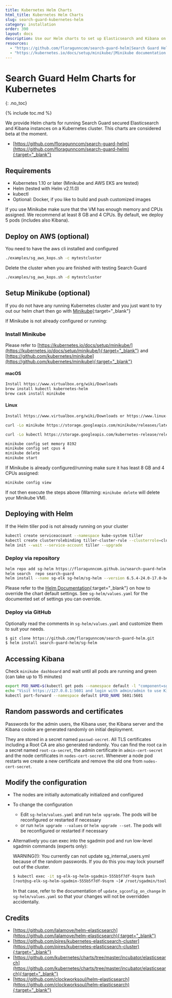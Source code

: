 ```yaml
---
title: Kubernetes Helm Charts
html_title: Kubernetes Helm Charts
slug: search-guard-kubernetes-helm
category: installation
order: 390
layout: docs
description: Use our Helm charts to set up Elasticsearch and Kibana on a Kubernetes cluster, secured by Search Guard.
resources:
  - "https://github.com/floragunncom/search-guard-helm|Search Guard Helm charts (github)"
  - "https://kubernetes.io/docs/setup/minikube/|Minikube documentation (website)"
---
```

<!---
Copyright 2020 floragunn GmbH
-->

# Search Guard Helm Charts for Kubernetes
{: .no_toc}

{% include toc.md %}

We provide Helm charts for running Search Guard secured Elasticsearch and Kibana instances on a Kubernetes cluster. This charts are considered beta at the moment.

* [https://github.com/floragunncom/search-guard-helm](https://github.com/floragunncom/search-guard-helm){:target="_blank"}

## Requirements

* Kubernetes 1.10 or later (Minikube and AWS EKS are tested)
* Helm (tested with Helm v2.11.0)
* kubectl
* Optional: Docker, if you like to build and push customized images 

If you use Minikube make sure that the VM has enough memory and CPUs assigned.
We recommend at least 8 GB and 4 CPUs. By default, we deploy 5 pods (includes also Kibana).

## Deploy on AWS (optional)

You need to have the aws cli installed and configured

```bash
./examples/sg_aws_kops.sh -c mytestcluster
```

Delete the cluster when you are finished with testing Search Guard

```bash
./examples/sg_aws_kops.sh -d mytestcluster
```

## Setup Minikube (optional)

If you do not have any running Kubernetes cluster and you just want to try out our helm chart then
go with [Minikube](https://kubernetes.io/docs/setup/minikube/){:target="_blank"}

If Minikube is not already configured or running:

### Install Minikube

Please refer to [https://kubernetes.io/docs/setup/minikube/](https://kubernetes.io/docs/setup/minikube/){:target="_blank"} and [https://github.com/kubernetes/minikube](https://github.com/kubernetes/minikube){:target="_blank"}

#### macOS

```bash
Install https://www.virtualbox.org/wiki/Downloads
brew install kubectl kubernetes-helm
brew cask install minikube
```

#### Linux

```bash
Install https://www.virtualbox.org/wiki/Downloads or https://www.linux-kvm.org/page/Main_Page

curl -Lo minikube https://storage.googleapis.com/minikube/releases/latest/minikube-linux-amd64 && chmod +x minikube && sudo cp minikube /usr/local/bin/ && rm minikube

curl -Lo kubectl https://storage.googleapis.com/kubernetes-release/release/$(curl -s https://storage.googleapis.com/kubernetes-release/release/stable.txt)/bin/linux/amd64/kubectl && chmod +x kubectl && sudo cp kubectl /usr/local/bin/ && rm kubectl
```

```bash
minikube config set memory 8192
minikube config set cpus 4
minikube delete
minikube start
```

If Minikube is already configured/running make sure it has least 8 GB and 4 CPUs assigned:

```bash
minikube config view
```

If not then execute the steps above (Warning: `minikube delete` will delete your Minikube VM).

## Deploying with Helm

If the Helm tiller pod is not already running on your cluster

```bash
kubectl create serviceaccount --namespace kube-system tiller
kubectl create clusterrolebinding tiller-cluster-rule --clusterrole=cluster-admin --serviceaccount=kube-system:tiller
helm init --wait --service-account tiller --upgrade
```

### Deploy via repository

```bash
helm repo add sg-helm https://floragunncom.github.io/search-guard-helm
helm search  repo search-guard
helm install --name sg-elk sg-helm/sg-helm --version 6.5.4-24.0-17.0-beta3
```
Please refer to the [Helm Documentation](https://github.com/helm/helm/blob/master/docs/helm/helm_install.md){:target="_blank"} on how to override the chart default
settings. See `sg-helm/values.yaml` for the documented set of settings you can override.

### Deploy via GitHub

Optionally read the comments in `sg-helm/values.yaml` and customize them to suit your needs.

```bash
$ git clone https://github.com/floragunncom/search-guard-helm.git
$ helm install search-guard-helm/sg-helm
```

## Accessing Kibana

Check `minikube dashboard` and wait until all pods are running and green (can take up to 15 minutes)

```bash
export POD_NAME=$(kubectl get pods --namespace default -l "component=sg-elk-sg-helm,role=kibana" -o jsonpath="{.items[0].metadata.name}")
echo "Visit https://127.0.0.1:5601 and login with admin/admin to use Kibana"
kubectl port-forward --namespace default $POD_NAME 5601:5601
```

## Random passwords and certificates

Passwords for the admin users, the Kibana user, the Kibana server and the Kibana cookie are generated randomly on initial deployment.

They are stored in a secret named `passwd-secret`. All TLS certificates including a Root CA are also generated randomly. You can find the root ca in a secret named `root-ca-secret`, the admin certificate in `admin-cert-secret` and the node certificates in `nodes-cert-secret`. Whenever a node pod restarts we create a new certificate and remove the old one from `nodes-cert-secret`.


## Modify the configuration

* The nodes are initially automatically initialized and configured
* To change the configuration 
  * Edit `sg-helm/values.yaml` and run `helm upgrade`. The pods will be reconfigured or restarted if necessary
  * or run `helm upgrade --values` or `helm upgrade --set`. The pods will be reconfigured or restarted if necessary
* Alternatively you can exec into the sgadmin pod and run low-level sgadmin commands (experts only):

  WARNING(!): You currently can not update sg_internal_users.yml because of the random passwords. If you do this you may lock yourself out of the cluster.

  ```bash
  $ kubectl exec -it sg-elk-sg-helm-sgadmin-555b5f7df-9sqrm bash
  [root@sg-elk-sg-helm-sgadmin-555b5f7df-9sqrm ~]# /root/sgadmin/tools/sgadmin.sh -h $DISCOVERY_SERVICE -si -icl -key /root/sgcerts/key.pem -cert /root/sgcerts/crt.pem -cacert /root/sgcerts/root-ca.pem
  ```

  In that case, refer to the documentation of `update_sgconfig_on_change` in `sg-helm/values.yaml` so that your changes will not be overridden accidentally.

## Credits

* [https://github.com/lalamove/helm-elasticsearch](https://github.com/lalamove/helm-elasticsearch){:target="_blank"}
* [https://github.com/pires/kubernetes-elasticsearch-cluster](https://github.com/pires/kubernetes-elasticsearch-cluster){:target="_blank"}
* [https://github.com/kubernetes/charts/tree/master/incubator/elasticsearch](https://github.com/kubernetes/charts/tree/master/incubator/elasticsearch){:target="_blank"}
* [https://github.com/clockworksoul/helm-elasticsearch](https://github.com/clockworksoul/helm-elasticsearch){:target="_blank"}
